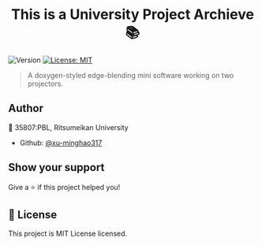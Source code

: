 <h1 align="center"> This is a University Project Archieve 📚</h1>
<p>
    <img alt="Version" src="https://img.shields.io/badge/version-0.1.0-blue.svg?cacheSeconds=2592000" />
  <a href="https://opensource.org/licenses/MIT" target="_blank">
    <img alt="License: MIT" src="https://img.shields.io/badge/License-MIT-yellow.svg" />
  </a>
</p>

> A doxygen-styled edge-blending mini software working on two projectors.

## Author

👤 35807:PBL, Ritsumeikan University

* Github: [@xu-minghao317](https://github.com/xu-minghao317)

## Show your support

Give a ⭐️ if this project helped you!

## 📝 License

This project is MIT License licensed.

